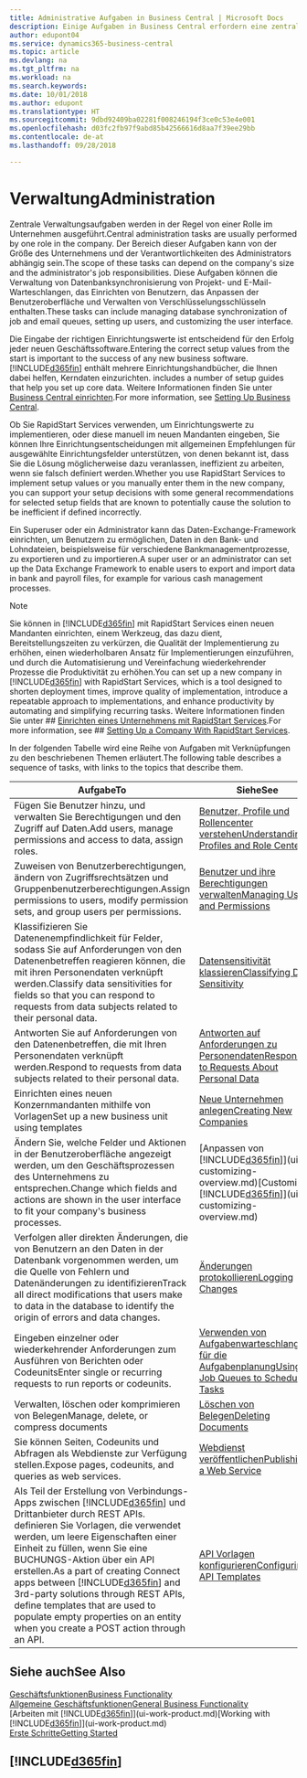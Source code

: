```yaml
---
title: Administrative Aufgaben in Business Central | Microsoft Docs
description: Einige Aufgaben in Business Central erfordern eine zentrale Administration und Einrichtung. Erfahren, welche das sind und was zu tun ist.
author: edupont04
ms.service: dynamics365-business-central
ms.topic: article
ms.devlang: na
ms.tgt_pltfrm: na
ms.workload: na
ms.search.keywords: 
ms.date: 10/01/2018
ms.author: edupont
ms.translationtype: HT
ms.sourcegitcommit: 9dbd92409ba02281f008246194f3ce0c53e4e001
ms.openlocfilehash: d03fc2fb97f9abd85b42566616d8aa7f39ee29bb
ms.contentlocale: de-at
ms.lasthandoff: 09/28/2018

---
```

# <a name="administration"></a><span data-ttu-id="4ad2c-104">Verwaltung</span><span class="sxs-lookup"><span data-stu-id="4ad2c-104">Administration</span></span>
<span data-ttu-id="4ad2c-105">Zentrale Verwaltungsaufgaben werden in der Regel von einer Rolle im Unternehmen ausgeführt.</span><span class="sxs-lookup"><span data-stu-id="4ad2c-105">Central administration tasks are usually performed by one role in the company.</span></span> <span data-ttu-id="4ad2c-106">Der Bereich dieser Aufgaben kann von der Größe des Unternehmens und der Verantwortlichkeiten des Administrators abhängig sein.</span><span class="sxs-lookup"><span data-stu-id="4ad2c-106">The scope of these tasks can depend on the company's size and the administrator's job responsibilities.</span></span> <span data-ttu-id="4ad2c-107">Diese Aufgaben können die Verwaltung von Datenbanksynchronisierung von Projekt- und E-Mail-Warteschlangen, das Einrichten von Benutzern, das Anpassen der Benutzeroberfläche und Verwalten von Verschlüsselungsschlüsseln enthalten.</span><span class="sxs-lookup"><span data-stu-id="4ad2c-107">These tasks can include managing database synchronization of job and email queues, setting up users, and customizing the user interface.</span></span>  

<span data-ttu-id="4ad2c-108">Die Eingabe der richtigen Einrichtungswerte ist entscheidend für den Erfolg jeder neuen Geschäftssoftware.</span><span class="sxs-lookup"><span data-stu-id="4ad2c-108">Entering the correct setup values from the start is important to the success of any new business software.</span></span> [!INCLUDE[d365fin](includes/d365fin_md.md)] <span data-ttu-id="4ad2c-109">enthält mehrere Einrichtungshandbücher, die Ihnen dabei helfen, Kerndaten einzurichten.</span><span class="sxs-lookup"><span data-stu-id="4ad2c-109"> includes a number of setup guides that help you set up core data.</span></span> <span data-ttu-id="4ad2c-110">Weitere Informationen finden Sie unter [Business Central einrichten](setup.md).</span><span class="sxs-lookup"><span data-stu-id="4ad2c-110">For more information, see [Setting Up Business Central](setup.md).</span></span>

<span data-ttu-id="4ad2c-111">Ob Sie RapidStart Services verwenden, um Einrichtungswerte zu implementieren, oder diese manuell im neuen Mandanten eingeben, Sie können Ihre Einrichtungsentscheidungen mit allgemeinen Empfehlungen für ausgewählte Einrichtungsfelder unterstützen, von denen bekannt ist, dass Sie die Lösung möglicherweise dazu veranlassen, ineffizient zu arbeiten, wenn sie falsch definiert werden.</span><span class="sxs-lookup"><span data-stu-id="4ad2c-111">Whether you use RapidStart Services to implement setup values or you manually enter them in the new company, you can support your setup decisions with some general recommendations for selected setup fields that are known to potentially cause the solution to be inefficient if defined incorrectly.</span></span>  

<span data-ttu-id="4ad2c-112">Ein Superuser oder ein Administrator kann das Daten-Exchange-Framework einrichten, um Benutzern zu ermöglichen, Daten in den Bank- und Lohndateien, beispielsweise für verschiedene Bankmanagementprozesse, zu exportieren und zu importieren.</span><span class="sxs-lookup"><span data-stu-id="4ad2c-112">A super user or an administrator can set up the Data Exchange Framework to enable users to export and import data in bank and payroll files, for example for various cash management processes.</span></span>

> [!NOTE]
> <span data-ttu-id="4ad2c-113">Sie können in [!INCLUDE[d365fin](includes/d365fin_md.md)] mit RapidStart Services einen neuen Mandanten einrichten, einem Werkzeug, das dazu dient, Bereitstellungszeiten zu verkürzen, die Qualität der Implementierung zu erhöhen, einen wiederholbaren Ansatz für Implementierungen einzuführen, und durch die Automatisierung und Vereinfachung wiederkehrender Prozesse die Produktivität zu erhöhen.</span><span class="sxs-lookup"><span data-stu-id="4ad2c-113">You can set up a new company in [!INCLUDE[d365fin](includes/d365fin_md.md)] with RapidStart Services, which is a tool designed to shorten deployment times, improve quality of implementation, introduce a repeatable approach to implementations, and enhance productivity by automating and simplifying recurring tasks.</span></span> <span data-ttu-id="4ad2c-114">Weitere Informationen finden Sie unter ## [Einrichten eines Unternehmens mit RapidStart Services](admin-set-up-a-company-with-rapidstart.md).</span><span class="sxs-lookup"><span data-stu-id="4ad2c-114">For more information, see ## [Setting Up a Company With RapidStart Services](admin-set-up-a-company-with-rapidstart.md).</span></span>

<span data-ttu-id="4ad2c-115">In der folgenden Tabelle wird eine Reihe von Aufgaben mit Verknüpfungen zu den beschriebenen Themen erläutert.</span><span class="sxs-lookup"><span data-stu-id="4ad2c-115">The following table describes a sequence of tasks, with links to the topics that describe them.</span></span>   

|<span data-ttu-id="4ad2c-116">**Aufgabe**</span><span class="sxs-lookup"><span data-stu-id="4ad2c-116">**To**</span></span>|<span data-ttu-id="4ad2c-117">**Siehe**</span><span class="sxs-lookup"><span data-stu-id="4ad2c-117">**See**</span></span>|  
|------------|-------------|  
|<span data-ttu-id="4ad2c-118">Fügen Sie Benutzer hinzu, und verwalten Sie Berechtigungen und den Zugriff auf Daten.</span><span class="sxs-lookup"><span data-stu-id="4ad2c-118">Add users, manage permissions and access to data, assign roles.</span></span>|[<span data-ttu-id="4ad2c-119">Benutzer, Profile und Rollencenter verstehen</span><span class="sxs-lookup"><span data-stu-id="4ad2c-119">Understanding Profiles and Role Centers</span></span>](admin-users-profiles-roles.md)|  
|<span data-ttu-id="4ad2c-120">Zuweisen von Benutzerberechtigungen, ändern von Zugriffsrechtsätzen und Gruppenbenutzerberechtigungen.</span><span class="sxs-lookup"><span data-stu-id="4ad2c-120">Assign permissions to users, modify permission sets, and group users per permissions.</span></span>|[<span data-ttu-id="4ad2c-121">Benutzer und ihre Berechtigungen verwalten</span><span class="sxs-lookup"><span data-stu-id="4ad2c-121">Managing Users and Permissions</span></span>](ui-how-users-permissions.md)|
|<span data-ttu-id="4ad2c-122">Klassifizieren Sie Datenenempfindlichkeit für Felder, sodass Sie auf Anforderungen von den Datenenbetreffen reagieren können, die mit ihren Personendaten verknüpft werden.</span><span class="sxs-lookup"><span data-stu-id="4ad2c-122">Classify data sensitivities for fields so that you can respond to requests from data subjects related to their personal data.</span></span>|[<span data-ttu-id="4ad2c-123">Datensensitivität klassieren</span><span class="sxs-lookup"><span data-stu-id="4ad2c-123">Classifying Data Sensitivity</span></span>](admin-classifying-data-sensitivity.md)|
|<span data-ttu-id="4ad2c-124">Antworten Sie auf Anforderungen von den Datenenbetreffen, die mit Ihren Personendaten verknüpft werden.</span><span class="sxs-lookup"><span data-stu-id="4ad2c-124">Respond to requests from data subjects related to their personal data.</span></span>|[<span data-ttu-id="4ad2c-125">Antworten auf Anforderungen zu Personendaten</span><span class="sxs-lookup"><span data-stu-id="4ad2c-125">Responding to Requests About Personal Data</span></span>](admin-responding-to-requests-about-personal-data.md)|
|<span data-ttu-id="4ad2c-126">Einrichten eines neuen Konzernmandanten mithilfe von Vorlagen</span><span class="sxs-lookup"><span data-stu-id="4ad2c-126">Set up a new business unit using templates</span></span>|[<span data-ttu-id="4ad2c-127">Neue Unternehmen anlegen</span><span class="sxs-lookup"><span data-stu-id="4ad2c-127">Creating New Companies</span></span>](about-new-company.md)|
|<span data-ttu-id="4ad2c-128">Ändern Sie, welche Felder und Aktionen in der Benutzeroberfläche angezeigt werden, um den Geschäftsprozessen des Unternehmens zu entsprechen.</span><span class="sxs-lookup"><span data-stu-id="4ad2c-128">Change which fields and actions are shown in the user interface to fit your company's business processes.</span></span> |<span data-ttu-id="4ad2c-129">[Anpassen von [!INCLUDE[d365fin](includes/d365fin_md.md)]](ui-customizing-overview.md)</span><span class="sxs-lookup"><span data-stu-id="4ad2c-129">[Customizing [!INCLUDE[d365fin](includes/d365fin_md.md)]](ui-customizing-overview.md)</span></span> |
|<span data-ttu-id="4ad2c-130">Verfolgen aller direkten Änderungen, die von Benutzern an den Daten in der Datenbank vorgenommen werden, um die Quelle von Fehlern und Datenänderungen zu identifizieren</span><span class="sxs-lookup"><span data-stu-id="4ad2c-130">Track all direct modifications that users make to data in the database to identify the origin of errors and data changes.</span></span>|[<span data-ttu-id="4ad2c-131">Änderungen protokollieren</span><span class="sxs-lookup"><span data-stu-id="4ad2c-131">Logging Changes</span></span>](across-log-changes.md)|  
|<span data-ttu-id="4ad2c-132">Eingeben einzelner oder wiederkehrender Anforderungen zum Ausführen von Berichten oder Codeunits</span><span class="sxs-lookup"><span data-stu-id="4ad2c-132">Enter single or recurring requests to run reports or codeunits.</span></span>|[<span data-ttu-id="4ad2c-133">Verwenden von Aufgabenwarteschlangen für die Aufgabenplanung</span><span class="sxs-lookup"><span data-stu-id="4ad2c-133">Using Job Queues to Schedule Tasks</span></span>](admin-job-queues-schedule-tasks.md)|  
|<span data-ttu-id="4ad2c-134">Verwalten, löschen oder komprimieren von Belegen</span><span class="sxs-lookup"><span data-stu-id="4ad2c-134">Manage, delete, or compress documents</span></span>|[<span data-ttu-id="4ad2c-135">Löschen von Belegen</span><span class="sxs-lookup"><span data-stu-id="4ad2c-135">Deleting Documents</span></span>](admin-manage-documents.md)|  
|<span data-ttu-id="4ad2c-136">Sie können Seiten, Codeunits und Abfragen als Webdienste zur Verfügung stellen.</span><span class="sxs-lookup"><span data-stu-id="4ad2c-136">Expose pages, codeunits, and queries as web services.</span></span>|[<span data-ttu-id="4ad2c-137">Webdienst veröffentlichen</span><span class="sxs-lookup"><span data-stu-id="4ad2c-137">Publishing a Web Service</span></span>](across-how-publish-web-service.md)|
|<span data-ttu-id="4ad2c-138">Als Teil der Erstellung von Verbindungs-Apps zwischen [!INCLUDE[d365fin](includes/d365fin_md.md)] und Drittanbieter durch REST APIs. definieren Sie Vorlagen, die verwendet werden, um leere Eigenschaften einer Einheit zu füllen, wenn Sie eine BUCHUNGS-Aktion über ein API erstellen.</span><span class="sxs-lookup"><span data-stu-id="4ad2c-138">As a part of creating Connect apps between [!INCLUDE[d365fin](includes/d365fin_md.md)] and 3rd-party solutions through REST APIs, define templates that are used to populate empty properties on an entity when you create a POST action through an API.</span></span>|[<span data-ttu-id="4ad2c-139">API Vorlagen konfigurieren</span><span class="sxs-lookup"><span data-stu-id="4ad2c-139">Configuring API Templates</span></span>](admin-configuring-api-template.md)|

## <a name="see-also"></a><span data-ttu-id="4ad2c-140">Siehe auch</span><span class="sxs-lookup"><span data-stu-id="4ad2c-140">See Also</span></span>
[<span data-ttu-id="4ad2c-141">Geschäftsfunktionen</span><span class="sxs-lookup"><span data-stu-id="4ad2c-141">Business Functionality</span></span>](across-business-functionality.md)  
[<span data-ttu-id="4ad2c-142">Allgemeine Geschäftsfunktionen</span><span class="sxs-lookup"><span data-stu-id="4ad2c-142">General Business Functionality</span></span>](ui-across-business-areas.md)  
<span data-ttu-id="4ad2c-143">[Arbeiten mit [!INCLUDE[d365fin](includes/d365fin_md.md)]](ui-work-product.md)</span><span class="sxs-lookup"><span data-stu-id="4ad2c-143">[Working with [!INCLUDE[d365fin](includes/d365fin_md.md)]](ui-work-product.md)</span></span>  
[<span data-ttu-id="4ad2c-144">Erste Schritte</span><span class="sxs-lookup"><span data-stu-id="4ad2c-144">Getting Started</span></span>](product-get-started.md)    

## [!INCLUDE[d365fin](includes/free_trial_md.md)]  

